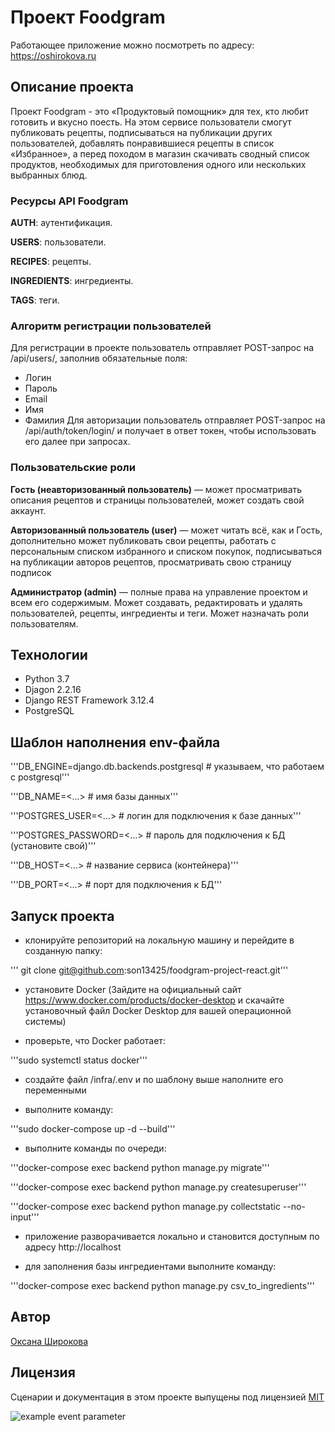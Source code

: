 # Проект Foodgram
Работающее приложение можно посмотреть по адресу: https://oshirokova.ru
## Описание проекта
Проект Foodgram - это «Продуктовый помощник» для тех, кто любит готовить и вкусно поесть. На этом сервисе пользователи смогут публиковать рецепты, подписываться на публикации других пользователей, добавлять понравившиеся рецепты в список «Избранное», а перед походом в магазин скачивать сводный список продуктов, необходимых для приготовления одного или нескольких выбранных блюд.

### Ресурсы API Foodgram
**AUTH**: аутентификация.

**USERS**: пользователи.

**RECIPES**: рецепты.

**INGREDIENTS**: ингредиенты.

**TAGS**: теги.

### Алгоритм регистрации пользователей
Для регистрации в проекте пользователь отправляет POST-запрос на /api/users/, заполнив обязательные поля:
- Логин
- Пароль
- Email
- Имя
- Фамилия
Для авторизации пользователь отправляет POST-запрос на /api/auth/token/login/ и получает в ответ токен, чтобы использовать его далее при запросах.

### Пользовательские роли
**Гость (неавторизованный пользователь)** — может просматривать описания рецептов и страницы пользователей, может создать свой аккаунт.

**Авторизованный пользователь (user)** — может читать всё, как и Гость, дополнительно может публиковать свои рецепты, работать с персональным списком избранного и списком покупок, подписываться на публикации авторов рецептов, просматривать свою страницу подписок

**Администратор (admin)** — полные права на управление проектом и всем его содержимым. Может создавать, редактировать и удалять пользователей, рецепты, ингредиенты и теги. Может назначать роли пользователям.

## Технологии

- Python 3.7
- Djagon 2.2.16
- Django REST Framework 3.12.4
- PostgreSQL

## Шаблон наполнения env-файла

'''DB_ENGINE=django.db.backends.postgresql # указываем, что работаем с postgresql'''

'''DB_NAME=<...> # имя базы данных'''

'''POSTGRES_USER=<...> # логин для подключения к базе данных'''

'''POSTGRES_PASSWORD=<...> # пароль для подключения к БД (установите свой)'''

'''DB_HOST=<...> # название сервиса (контейнера)'''

'''DB_PORT=<...> # порт для подключения к БД'''


## Запуск проекта

- клонируйте репозиторий на локальную машину и перейдите в созданную папку:

''' git clone git@github.com:son13425/foodgram-project-react.git'''

- установите Docker (Зайдите на официальный сайт https://www.docker.com/products/docker-desktop и скачайте установочный файл Docker Desktop для вашей операционной системы)

- проверьте, что Docker работает:

'''sudo systemctl status docker'''

- создайте файл /infra/.env и по шаблону выше наполните его переменными

- выполните команду:

'''sudo docker-compose up -d --build'''

- выполните команды по очереди:

'''docker-compose exec backend python manage.py migrate'''

'''docker-compose exec backend python manage.py createsuperuser'''

'''docker-compose exec backend python manage.py collectstatic --no-input'''

- приложение разворачивается локально и становится доступным по адресу http://localhost

- для заполнения базы ингредиентами выполните команду:

'''docker-compose exec backend python manage.py csv_to_ingredients'''

## Автор
[Оксана Широкова](https://github.com/son13425)

## Лицензия
Сценарии и документация в этом проекте выпущены под лицензией [MIT](https://github.com/son13425/foodgram-project-react/blob/master/COPYING.txt)

![example event parameter](https://github.com/son13425/foodgram-project-react/actions/workflows/foodgram_workflow.yml/badge.svg?event=push)
